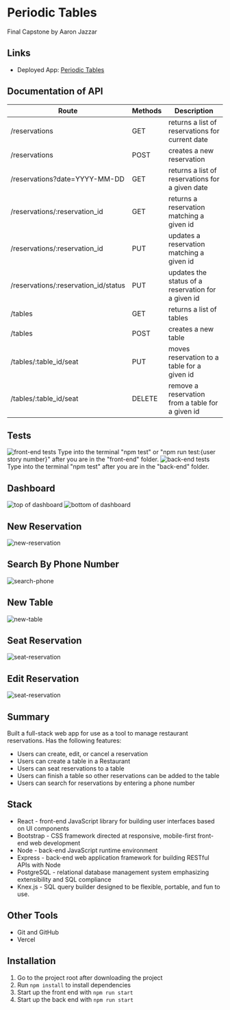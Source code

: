 # Periodic Tables

Final Capstone by Aaron Jazzar

## Links

* Deployed App: [Periodic Tables]( https://restaurant-reservations-seven.vercel.app/dashboard)
  
## Documentation of API

| Route        | Methods                           |Description   |
|--------------|----------------------------------|------------------------------------------ |
| /reservations   | GET     |            returns a list of reservations for current date|
| /reservations         | POST    |       creates a new reservation|
| /reservations?date=YYYY-MM-DD   | GET     |  returns a list of reservations for a given date|
| /reservations/:reservation_id | GET     |  returns a reservation matching a given id|
| /reservations/:reservation_id   | PUT       | updates a reservation matching a given id|
| /reservations/:reservation_id/status | PUT     | updates the status of a reservation for a given id|
| /tables                 | GET     |      returns a list of tables|
| /tables                | POST    |          creates a new table|
| /tables/:table_id/seat    | PUT     |      moves reservation to a table for a given id|
| /tables/:table_id/seat  | DELETE  |  remove a reservation from a table for a given id|

## Tests

![front-end tests](/images/front-end.png)
Type into the terminal "npm test" or "npm run test:{user story number}" after you are in the "front-end" folder.
![back-end tests](/images/back-end.png)
Type into the terminal "npm test" after you are in the "back-end" folder.

## Dashboard

![top of dashboard](/images/Dashboard1.png)
![bottom of dashboard](/images/Dashboard2.png)

## New Reservation

![new-reservation](/images/NewReservation.png)

## Search By Phone Number

![search-phone](/images/SearchPhone.png)

## New Table

![new-table](/images/NewTable.png)

## Seat Reservation

![seat-reservation](/images/SeatReservation.png)

## Edit Reservation

![seat-reservation](/images/EditReservation.png)

## Summary

Built a full-stack web app for use as a tool to manage restaurant reservations.
Has the following features:

* Users can create, edit, or cancel a reservation
* Users can create a table in a Restaurant
* Users can seat reservations to a table
* Users can finish a table so other reservations can be added to the table
* Users can search for reservations by entering a phone number

## Stack

* React - front-end JavaScript library for building user interfaces based on UI components
* Bootstrap - CSS framework directed at responsive, mobile-first front-end web development
* Node - back-end JavaScript runtime environment
* Express - back-end web application framework for building RESTful APIs with Node
* PostgreSQL - relational database management system emphasizing extensibility and SQL compliance
* Knex.js - SQL query builder designed to be flexible, portable, and fun to use.

## Other Tools

* Git and GitHub
* Vercel

## Installation

1. Go to the project root after downloading the project
2. Run `npm install` to install dependencies
3. Start up the front end with `npm run start`
4. Start up the back end with `npm run start`
